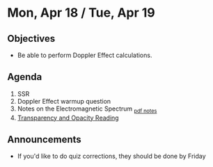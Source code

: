 Mon, Apr 18 / Tue, Apr 19
=================== 
   
    
Objectives    
------------    
  
- Be able to perform Doppler Effect calculations.
  
Agenda      
---------      
1. SSR
2. Doppler Effect warmup question
3. Notes on the Electromagnetic Spectrum <sub>[pdf notes](https://avon.schoology.com/course/5138386979/materials/gp/5891604282)</sub>
4. [Transparency and Opacity Reading]()

  
Announcements   
-------------    
- If you'd like to do quiz corrections, they should be done by Friday

[s]: https://avon.schoology.com/course/5138386979/materials/gp/5889697939


<!--stackedit_data:
eyJoaXN0b3J5IjpbLTM3NjkzNTg0MSwxNTMzMjEyODg0LC0yMD
c5OTAxNzUxLDgwNzc4NDM4OCw0Mjg3MzMxNTksMTc0ODAwMzQz
NywtMTg5NTI0MzE0MiwxMjkxOTE1MDQyLDE4ODE1MzI1NDQsOD
c5ODA2NDM3LC04NTQxNzkwMDQsMTQ0NjY2Njk1OCwtMzM5NTU2
MjQwLC03NzQ4NzE4MTYsLTk3ODE0NzM0MywtMjE0MDcyMzcxLC
01NTcyMTM2NjcsMzc5NjEyOTc4LDIwMTMwMjEzODcsNjkwNzE4
MTBdfQ==
-->